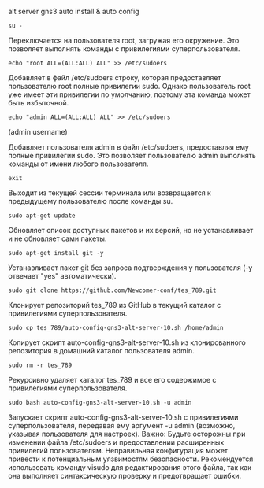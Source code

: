 alt server gns3 auto install & auto config
```
su -
```

Переключается на пользователя root, загружая его окружение. Это позволяет выполнять команды с привилегиями суперпользователя.
```
echo "root ALL=(ALL:ALL) ALL" >> /etc/sudoers
```
Добавляет в файл /etc/sudoers строку, которая предоставляет пользователю root полные привилегии sudo. Однако пользователь root уже имеет эти привилегии по умолчанию, поэтому эта команда может быть избыточной.
```
echo "admin ALL=(ALL:ALL) ALL" >> /etc/sudoers
```
(admin username)

Добавляет пользователя admin в файл /etc/sudoers, предоставляя ему полные привилегии sudo. Это позволяет пользователю admin выполнять команды от имени любого пользователя.
```
exit
```
Выходит из текущей сессии терминала или возвращается к предыдущему пользователю после команды su.
```
sudo apt-get update
```
Обновляет список доступных пакетов и их версий, но не устанавливает и не обновляет сами пакеты.
```
sudo apt-get install git -y
```
Устанавливает пакет git без запроса подтверждения у пользователя (-y отвечает "yes" автоматически).
```
sudo git clone https://github.com/Newcomer-conf/tes_789.git
```
Клонирует репозиторий tes_789 из GitHub в текущий каталог с привилегиями суперпользователя.
```
sudo cp tes_789/auto-config-gns3-alt-server-10.sh /home/admin
```

Копирует скрипт auto-config-gns3-alt-server-10.sh из клонированного репозитория в домашний каталог пользователя admin.
```
sudo rm -r tes_789
```

Рекурсивно удаляет каталог tes_789 и все его содержимое с привилегиями суперпользователя.
```
sudo bash auto-config-gns3-alt-server-10.sh -u admin
```

Запускает скрипт auto-config-gns3-alt-server-10.sh с привилегиями суперпользователя, передавая ему аргумент -u admin (возможно, указывая пользователя для настроек).
Важно: Будьте осторожны при изменении файла /etc/sudoers и предоставлении расширенных привилегий пользователям. Неправильная конфигурация может привести к потенциальным уязвимостям безопасности. Рекомендуется использовать команду visudo для редактирования этого файла, так как она выполняет синтаксическую проверку и предотвращает ошибки.
